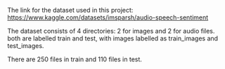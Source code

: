 The link for the dataset used in this project:  https://www.kaggle.com/datasets/imsparsh/audio-speech-sentiment

The dataset consists of 4 directories: 2 for images and 2 for audio files. both are labelled train and test, with images labelled as train_images and test_images.

There are 250 files in train and 110 files in test.